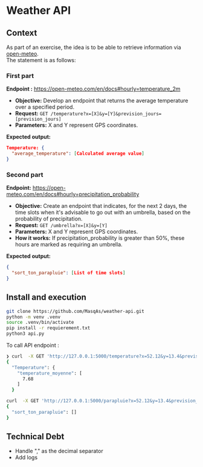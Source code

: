 # Weather API

## Context

As part of an exercise, the idea is to be able to retrieve information via [open-meteo](https://open-meteo.com/en/docs).  
The statement is as follows:  

### First part  

**Endpoint :** <https://open-meteo.com/en/docs#hourly=temperature_2m>

- **Objective:** Develop an endpoint that returns the average temperature over a specified period.  
- **Request:** `GET /temperature?x=[X]&y=[Y]&prevision_jours=[prevision_jours]`
- **Parameters:** X and Y represent GPS coordinates.  

**Expected output:**

```json
Temperature: {
  "average_temperature": [Calculated average value]
}
```

### Second part  

**Endpoint:** <https://open-meteo.com/en/docs#hourly=precipitation_probability>

- **Objective:** Create an endpoint that indicates, for the next 2 days, the time slots when it's advisable to go out with an umbrella, based on the probability of precipitation.
- **Request:** `GET /umbrella?x=[X]&y=[Y]`
- **Parameters:** X and Y represent GPS coordinates.
- **How it works:** If precipitation_probability is greater than 50%, these hours are marked as requiring an umbrella.

**Expected output:**

```json
{
  "sort_ton_parapluie": [List of time slots]
}
```

## Install and execution

```bash
git clone https://github.com/MasqAs/weather-api.git
python -m venv .venv 
source .venv/bin/activate
pip install -r requierement.txt
python3 api.py
```

To call API endpoint :  

```bash
❯ curl  -X GET 'http://127.0.0.1:5000/temperature?x=52.12&y=13.4&prevision_jours=3'
{
  "Temperature": {
    "temperature_moyenne": [
      7.68
    ]
  }

curl  -X GET 'http://127.0.0.1:5000/parapluie?x=52.12&y=13.4&prevision_jours=3'
{
  "sort_ton_parapluie": []
}
```

## Technical Debt

- Handle "," as the decimal separator
- Add logs
